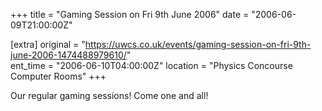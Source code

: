 +++
title = "Gaming Session on Fri 9th June 2006"
date = "2006-06-09T21:00:00Z"

[extra]
original = "https://uwcs.co.uk/events/gaming-session-on-fri-9th-june-2006-1474488979610/"    
ent_time = "2006-06-10T04:00:00Z"
location = "Physics Concourse Computer Rooms"
+++

Our regular gaming sessions\! Come one and all\!

